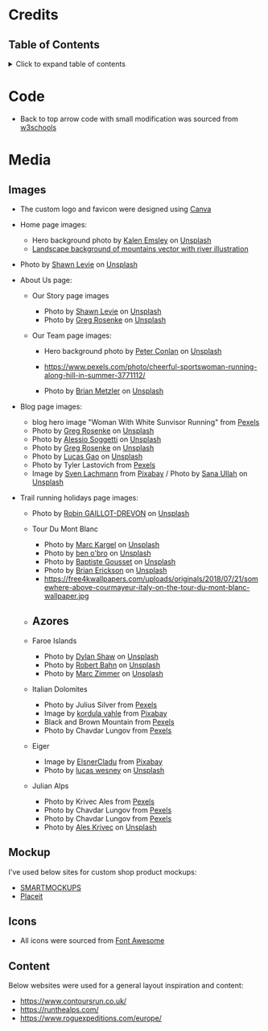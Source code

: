 # Credits
## Table of Contents
<details>
  <summary>Click to expand table of contents</summary>

1. [Code](#code)
2. [Media](#media)
    - [Images](#images)
    - [Mockup](#mockup)
    - [Icons](#icons)
3. [Content](#content)

</details>

# Code

- Back to top arrow code with small modification was sourced from [w3schools](https://www.w3schools.com/howto/howto_js_scroll_to_top.asp)

# Media

## Images
- The custom logo and favicon were designed using [Canva](https://www.canva.com/)

- Home page images:
    - Hero background photo by <a href="https://unsplash.com/@kalenemsley?utm_source=unsplash&utm_medium=referral&utm_content=creditCopyText">Kalen Emsley</a> on <a href="https://unsplash.com/s/photos/trail-running?utm_source=unsplash&utm_medium=referral&utm_content=creditCopyText">Unsplash</a>
    - [Landscape background of mountains vector with river illustration](https://www.rawpixel.com/image/2905608/free-illustration-vector-landscape-river-stream)


- Photo by <a href="https://unsplash.com/@shawnlevie?utm_source=unsplash&utm_medium=referral&utm_content=creditCopyText">Shawn Levie</a> on <a href="https://unsplash.com/s/photos/trail-running?utm_source=unsplash&utm_medium=referral&utm_content=creditCopyText">Unsplash</a>

- About Us page:
    - Our Story page images
        - Photo by <a href="https://unsplash.com/@shawnlevie?utm_source=unsplash&utm_medium=referral&utm_content=creditCopyText">Shawn Levie</a> on <a href="https://unsplash.com/@shawnlevie?utm_source=unsplash&utm_medium=referral&utm_content=creditCopyText">Unsplash</a>
        - Photo by <a href="https://unsplash.com/@greg_rosenke?utm_source=unsplash&utm_medium=referral&utm_content=creditCopyText">Greg Rosenke</a> on <a href="https://unsplash.com/s/photos/trail-running-community?utm_source=unsplash&utm_medium=referral&utm_content=creditCopyText">Unsplash</a>
  
    - Our Team page images:
        - Hero background photo by <a href="https://unsplash.com/@peterconlan?utm_source=unsplash&utm_medium=referral&utm_content=creditCopyText">Peter Conlan</a> on <a href="https://unsplash.com/s/photos/faroe-islands-trail?utm_source=unsplash&utm_medium=referral&utm_content=creditCopyText">Unsplash</a>
  
        - https://www.pexels.com/photo/cheerful-sportswoman-running-along-hill-in-summer-3771112/
        - Photo by <a href="https://unsplash.com/@bmetzler2017?utm_source=unsplash&utm_medium=referral&utm_content=creditCopyText">Brian Metzler</a> on <a href="https://unsplash.com/s/photos/trail-running?utm_source=unsplash&utm_medium=referral&utm_content=creditCopyText">Unsplash</a>
  

- Blog page images:
    - blog hero image "Woman With White Sunvisor Running" from [Pexels](https://www.pexels.com/photo/woman-with-white-sunvisor-running-40751/)
    - Photo by <a href="https://unsplash.com/@greg_rosenke?utm_source=unsplash&utm_medium=referral&utm_content=creditCopyText">Greg Rosenke</a> on <a href="https://unsplash.com/s/photos/trail-running?utm_source=unsplash&utm_medium=referral&utm_content=creditCopyText">Unsplash</a>
    - Photo by <a href="https://unsplash.com/@asoggetti?utm_source=unsplash&utm_medium=referral&utm_content=creditCopyText">Alessio Soggetti</a> on <a href="https://unsplash.com/s/photos/trail-running?utm_source=unsplash&utm_medium=referral&utm_content=creditCopyText">Unsplash</a>
    - Photo by <a href="https://unsplash.com/@greg_rosenke?utm_source=unsplash&utm_medium=referral&utm_content=creditCopyText">Greg Rosenke</a> on <a href="https://unsplash.com/s/photos/trail-running?utm_source=unsplash&utm_medium=referral&utm_content=creditCopyText">Unsplash</a>
    - Photo by <a href="https://unsplash.com/@cestlucas?utm_source=unsplash&utm_medium=referral&utm_content=creditCopyText">Lucas Gao</a> on <a href="https://unsplash.com/s/photos/trail?utm_source=unsplash&utm_medium=referral&utm_content=creditCopyText">Unsplash</a>
  - Photo by Tyler Lastovich from [Pexels](https://www.pexels.com/photo/green-leafed-trees-572688/)
  - Image by <a href="https://pixabay.com/users/seaq68-4191072/?utm_source=link-attribution&amp;utm_medium=referral&amp;utm_campaign=image&amp;utm_content=2942477">Sven Lachmann</a> from <a href="https://pixabay.com/?utm_source=link-attribution&amp;utm_medium=referral&amp;utm_campaign=image&amp;utm_content=2942477">Pixabay</a>
  / Photo by <a href="https://unsplash.com/@sana1_ullah?utm_source=unsplash&utm_medium=referral&utm_content=creditCopyText">Sana Ullah</a> on <a href="https://unsplash.com/s/photos/trail-runner?utm_source=unsplash&utm_medium=referral&utm_content=creditCopyText">Unsplash</a>
  
- Trail running holidays page images:
    - Photo by <a href="https://unsplash.com/@robingaillotdrevon?utm_source=unsplash&utm_medium=referral&utm_content=creditCopyText">Robin GAILLOT-DREVON</a> on <a href="https://unsplash.com/s/photos/chamonix?utm_source=unsplash&utm_medium=referral&utm_content=creditCopyText">Unsplash</a>
    - Tour Du Mont Blanc
        - Photo by <a href="https://unsplash.com/@kidka?utm_source=unsplash&utm_medium=referral&utm_content=creditCopyText">Marc Kargel</a> on <a href="https://unsplash.com/s/photos/mont-blanc?utm_source=unsplash&utm_medium=referral&utm_content=creditCopyText">Unsplash</a>
        - Photo by <a href="https://unsplash.com/@benobro?utm_source=unsplash&utm_medium=referral&utm_content=creditCopyText">ben o'bro</a> on <a href="https://unsplash.com/s/photos/mont-blanc?utm_source=unsplash&utm_medium=referral&utm_content=creditCopyText">Unsplash</a>
        - Photo by <a href="https://unsplash.com/@bapt_g?utm_source=unsplash&utm_medium=referral&utm_content=creditCopyText">Baptiste Gousset</a> on <a href="https://unsplash.com/s/photos/mont-blanc?utm_source=unsplash&utm_medium=referral&utm_content=creditCopyText">Unsplash</a>
        - Photo by <a href="https://unsplash.com/@brianericksonco?utm_source=unsplash&utm_medium=referral&utm_content=creditCopyText">Brian Erickson</a> on <a href="https://unsplash.com/s/photos/trail-running?utm_source=unsplash&utm_medium=referral&utm_content=creditCopyText">Unsplash</a>
        - https://free4kwallpapers.com/uploads/originals/2018/07/21/somewhere-above-courmayeur-italy-on-the-tour-du-mont-blanc-wallpaper.jpg

    - Azores
        - 

    - Faroe Islands
        - Photo by <a href="https://unsplash.com/@dylanshaw?utm_source=unsplash&utm_medium=referral&utm_content=creditCopyText">Dylan Shaw</a> on <a href="https://unsplash.com/s/photos/faroe-islands-trail?utm_source=unsplash&utm_medium=referral&utm_content=creditCopyText">Unsplash</a>
        - Photo by <a href="https://unsplash.com/@robertbahn?utm_source=unsplash&utm_medium=referral&utm_content=creditCopyText">Robert Bahn</a> on <a href="https://unsplash.com/s/photos/faroe-islands?utm_source=unsplash&utm_medium=referral&utm_content=creditCopyText">Unsplash</a>
        - Photo by <a href="https://unsplash.com/@knipszimmer?utm_source=unsplash&utm_medium=referral&utm_content=creditCopyText">Marc Zimmer</a> on <a href="https://unsplash.com/s/photos/faroe-islands?utm_source=unsplash&utm_medium=referral&utm_content=creditCopyText">Unsplash</a>

    - Italian Dolomites
        - Photo by Julius Silver from [Pexels](https://www.pexels.com/photo/landscape-photography-of-white-mountain-753325/)
        - Image by <a href="https://pixabay.com/users/kordi_vahle-4934524/?utm_source=link-attribution&amp;utm_medium=referral&amp;utm_campaign=image&amp;utm_content=3746335">kordula vahle</a> from <a href="https://pixabay.com/?utm_source=link-attribution&amp;utm_medium=referral&amp;utm_campaign=image&amp;utm_content=3746335">Pixabay</a>
        - Black and Brown Mountain from [Pexels](https://www.pexels.com/photo/black-and-brown-mountain-461956/)
        - Photo by Chavdar Lungov from [Pexels](https://www.pexels.com/photo/green-trees-near-lake-under-blue-sky-3996433/)


    - Eiger
        - Image by <a href="https://pixabay.com/users/elsnercladu-2154962/?utm_source=link-attribution&amp;utm_medium=referral&amp;utm_campaign=image&amp;utm_content=2967803">ElsnerCladu</a> from <a href="https://pixabay.com/?utm_source=link-attribution&amp;utm_medium=referral&amp;utm_campaign=image&amp;utm_content=2967803">Pixabay</a> 
        - Photo by <a href="https://unsplash.com/@wesnext?utm_source=unsplash&utm_medium=referral&utm_content=creditCopyText">lucas wesney</a> on <a href="https://unsplash.com/s/photos/eiger?utm_source=unsplash&utm_medium=referral&utm_content=creditCopyText">Unsplash</a>
    
    - Julian Alps
        - Photo by Krivec Ales from [Pexels](https://www.pexels.com/photo/body-of-water-near-forest-552770/)
        - Photo by Chavdar Lungov from [Pexels](https://www.pexels.com/photo/green-grass-field-and-trees-under-blue-sky-3996362/)
        - Photo by Chavdar Lungov from [Pexels](https://www.pexels.com/photo/green-grass-field-and-trees-under-blue-sky-3996362/)
        - Photo by <a href="https://unsplash.com/@aleskrivec?utm_source=unsplash&utm_medium=referral&utm_content=creditCopyText">Ales Krivec</a> on <a href="https://unsplash.com/s/photos/slovenia-hiking?utm_source=unsplash&utm_medium=referral&utm_content=creditCopyText">Unsplash</a>

## Mockup

I've used below sites for custom shop product mockups:
- [SMARTMOCKUPS](https://smartmockups.com/)
- [Placeit](https://placeit.net/c/mockups)

## Icons
- All icons were sourced from [Font Awesome](https://fontawesome.com/)

## Content
Below websites were used for a general layout inspiration and content:
- https://www.contoursrun.co.uk/
- https://runthealps.com/
- https://www.roguexpeditions.com/europe/
